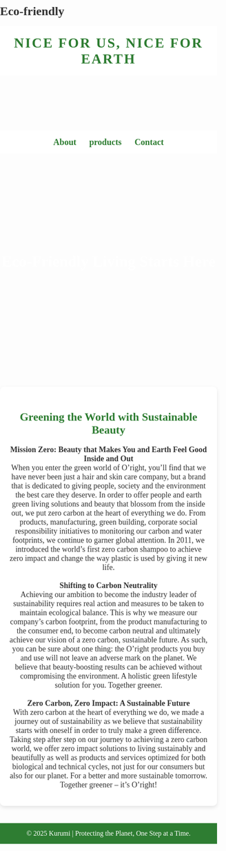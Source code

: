 # Eco-friendly
<!DOCTYPE html>
<html lang="en">
<head>
    <meta charset="UTF-8">
    <meta name="viewport" content="width=device-width, initial-scale=1.0">
    <title>NICE FOR US, NICE FOR EARTH</title>
    <style>
        body {
            font-family: 'Playfair Display', serif;
            background: url('https://www.treehugger.com/thmb/_inloqSebsZ1Ca47S-AByqbnu3g=/750x0/filters:no_upscale():max_bytes(150000):strip_icc():format(webp)/GettyImages-668139728-5b67986ac9e77c002c37c37b.jpg') no-repeat center center fixed;
            background-size: cover;
            color: #333;
            margin: 0;
            padding: 0;
        }
        header {
            background-color: white;
            color: #2e7d32;
            padding: 20px 0;
            font-size: 32px;
            font-weight: bold;
            text-align: center;
            text-transform: uppercase;
            letter-spacing: 3px;
            font-family: 'Cormorant Garamond', serif;
        }
        nav {
            display: flex;
            justify-content: center;
            gap: 30px;
            padding: 15px 0;
            background: white;
        }
        nav a {
            color: #2e7d32;
            text-decoration: none;
            font-size: 20px;
            font-weight: bold;
            transition: color 0.3s;
            font-family: 'Cormorant Garamond', serif;
        }
        nav a:hover {
            color: #555;
        }
        .hero {
            position: relative;
            height: 500px;
            display: flex;
            align-items: center;
            justify-content: center;
            text-align: center;
            color: white;
            font-size: 36px;
            font-weight: bold;
            font-family: 'Playfair Display', serif;
        }
        .content {
            max-width: 900px;
            margin: 40px auto;
            text-align: center;
            padding: 20px;
            background: rgba(255, 255, 255, 0.85);
            box-shadow: 0px 4px 10px rgba(0, 0, 0, 0.1);
            border-radius: 10px;
            font-family: 'Cormorant Garamond', serif;
            font-size: 18px;
        }
        footer {
            background-color: #2e7d32;
            color: white;
            padding: 15px;
            text-align: center;
            margin-top: 40px;
            font-size: 16px;
            font-family: 'Cormorant Garamond', serif;
        }
    </style>
</head>
<body>
    <header>NICE FOR US, NICE FOR EARTH</header>
    <nav>
        <a href="https://www.oright.inc/en/sustainability/index" target="_blank">About</a>
        <a href="https://www.oright.inc/en/products_green/1" target="-blank">products</a>
        <a href="https://www.oright.inc/en/contact_us" target="-blank">Contact</a>
    </nav>
    <section class="hero">
        <p>Eco-Friendly Living Starts Here</p>
    </section>
    <div class="content">
        <a href="https://www.oright.inc/en/about/6" target="_blank"></a>
        <h2 style="text-align: center; color: #2e7d32; margin-bottom: 20px; font-size: 26px;">Greening the World with Sustainable Beauty</h2>
        <p>
            <strong>Mission Zero: Beauty that Makes You and Earth Feel Good Inside and Out</strong><br>
            When you enter the green world of O’right, you’ll find that we have never been just a hair and skin care company, but a brand that is dedicated to giving people, society and the environment the best care they deserve. In order to offer people and earth green living solutions and beauty that blossom from the inside out, we put zero carbon at the heart of everything we do. From products, manufacturing, green building, corporate social responsibility initiatives to monitoring our carbon and water footprints, we continue to garner global attention. In 2011, we introduced the world’s first zero carbon shampoo to achieve zero impact and change the way plastic is used by giving it new life.<br><br>
            <strong>Shifting to Carbon Neutrality</strong><br>
            Achieving our ambition to become the industry leader of sustainability requires real action and measures to be taken to maintain ecological balance. This is why we measure our company’s carbon footprint, from the product manufacturing to the consumer end, to become carbon neutral and ultimately achieve our vision of a zero carbon, sustainable future. As such, you can be sure about one thing: the O’right products you buy and use will not leave an adverse mark on the planet. We believe that beauty-boosting results can be achieved without compromising the environment. A holistic green lifestyle solution for you. Together greener.<br><br>
            <strong>Zero Carbon, Zero Impact: A Sustainable Future</strong><br>
            With zero carbon at the heart of everything we do, we made a journey out of sustainability as we believe that sustainability starts with oneself in order to truly make a green difference. Taking step after step on our journey to achieving a zero carbon world, we offer zero impact solutions to living sustainably and beautifully as well as products and services optimized for both biological and technical cycles, not just for our consumers but also for our planet. For a better and more sustainable tomorrow. Together greener – it’s O’right!
        </p>
    </div>
    <footer>
        &copy; 2025 Kurumi | Protecting the Planet, One Step at a Time.
    </footer>
</body>
</html>
